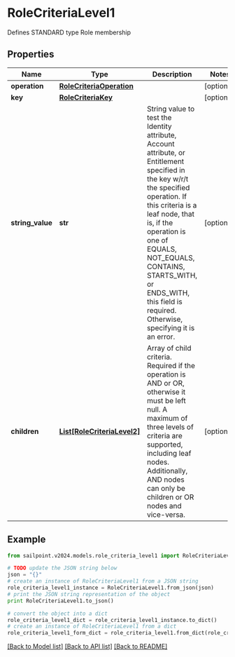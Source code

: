 # RoleCriteriaLevel1

Defines STANDARD type Role membership

## Properties

Name | Type | Description | Notes
------------ | ------------- | ------------- | -------------
**operation** | [**RoleCriteriaOperation**](RoleCriteriaOperation.md) |  | [optional] 
**key** | [**RoleCriteriaKey**](RoleCriteriaKey.md) |  | [optional] 
**string_value** | **str** | String value to test the Identity attribute, Account attribute, or Entitlement specified in the key w/r/t the specified operation. If this criteria is a leaf node, that is, if the operation is one of EQUALS, NOT_EQUALS, CONTAINS, STARTS_WITH, or ENDS_WITH, this field is required. Otherwise, specifying it is an error. | [optional] 
**children** | [**List[RoleCriteriaLevel2]**](RoleCriteriaLevel2.md) | Array of child criteria. Required if the operation is AND or OR, otherwise it must be left null. A maximum of three levels of criteria are supported, including leaf nodes. Additionally, AND nodes can only be children or OR nodes and vice-versa. | [optional] 

## Example

```python
from sailpoint.v2024.models.role_criteria_level1 import RoleCriteriaLevel1

# TODO update the JSON string below
json = "{}"
# create an instance of RoleCriteriaLevel1 from a JSON string
role_criteria_level1_instance = RoleCriteriaLevel1.from_json(json)
# print the JSON string representation of the object
print RoleCriteriaLevel1.to_json()

# convert the object into a dict
role_criteria_level1_dict = role_criteria_level1_instance.to_dict()
# create an instance of RoleCriteriaLevel1 from a dict
role_criteria_level1_form_dict = role_criteria_level1.from_dict(role_criteria_level1_dict)
```
[[Back to Model list]](../README.md#documentation-for-models) [[Back to API list]](../README.md#documentation-for-api-endpoints) [[Back to README]](../README.md)


